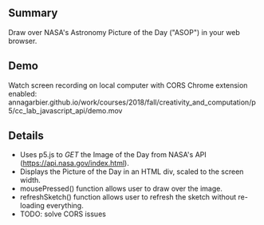 ## Summary
Draw over NASA's Astronomy Picture of the Day ("ASOP") in your web browser.

## Demo
Watch screen recording on local computer with CORS Chrome extension enabled: annagarbier.github.io/work/courses/2018/fall/creativity_and_computation/p5/cc_lab_javascript_api/demo.mov

## Details
* Uses p5.js to *GET* the Image of the Day from NASA's API (https://api.nasa.gov/index.html).
* Displays the Picture of the Day in an HTML div, scaled to the screen width.
* mousePressed() function allows user to draw over the image.
* refreshSketch() function allows user to refresh the sketch without re-loading everything.
* TODO: solve CORS issues
